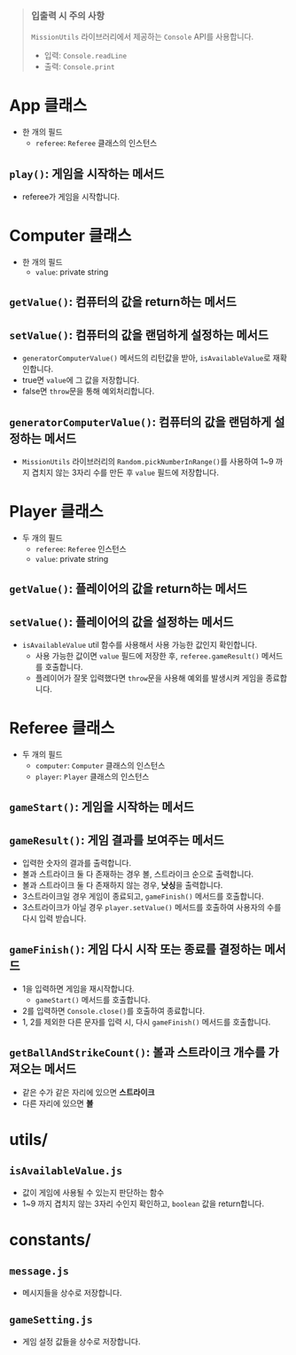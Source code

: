 > ### 입출력 시 주의 사항
>
> `MissionUtils` 라이브러리에서 제공하는 `Console` API를 사용합니다.
>
> - 입력: `Console.readLine`
> - 출력: `Console.print`

# App 클래스

- 한 개의 필드
  - `referee`: `Referee` 클래스의 인스턴스

## `play()`: 게임을 시작하는 메서드

- referee가 게임을 시작합니다.

# Computer 클래스

- 한 개의 필드
  - `value`: private string

## `getValue()`: 컴퓨터의 값을 return하는 메서드

## `setValue()`: 컴퓨터의 값을 랜덤하게 설정하는 메서드

- `generatorComputerValue()` 메서드의 리턴값을 받아, `isAvailableValue`로 재확인합니다.
- true면 `value`에 그 값을 저장합니다.
- false면 `throw`문을 통해 예외처리합니다.

## `generatorComputerValue()`: 컴퓨터의 값을 랜덤하게 설정하는 메서드

- `MissionUtils` 라이브러리의 `Random.pickNumberInRange()`를 사용하여 1~9 까지 겹치지 않는 3자리 수를 만든 후 `value` 필드에 저장합니다.

# Player 클래스

- 두 개의 필드
  - `referee`: `Referee` 인스턴스
  - `value`: private string

## `getValue()`: 플레이어의 값을 return하는 메서드

## `setValue()`: 플레이어의 값을 설정하는 메서드

- `isAvailableValue` util 함수를 사용해서 사용 가능한 값인지 확인합니다.
  - 사용 가능한 값이면 `value` 필드에 저장한 후, `referee.gameResult()` 메서드를 호출합니다.
  - 플레이어가 잘못 입력했다면 `throw`문을 사용해 예외를 발생시켜 게임을 종료합니다.

# Referee 클래스

- 두 개의 필드
  - `computer`: `Computer` 클래스의 인스턴스
  - `player`: `Player` 클래스의 인스턴스

## `gameStart()`: 게임을 시작하는 메서드

## `gameResult()`: 게임 결과를 보여주는 메서드

- 입력한 숫자의 결과를 출력합니다.
- 볼과 스트라이크 둘 다 존재하는 경우 볼, 스트라이크 순으로 출력합니다.
- 볼과 스트라이크 둘 다 존재하지 않는 경우, **낫싱**을 출력합니다.
- 3스트라이크일 경우 게임이 종료되고, `gameFinish()` 메서드를 호출합니다.
- 3스트라이크가 아닐 경우 `player.setValue()` 메서드를 호출하여 사용자의 수를 다시 입력 받습니다.

## `gameFinish()`: 게임 다시 시작 또는 종료를 결정하는 메서드

- 1을 입력하면 게임을 재시작합니다.
  - `gameStart()` 메서드를 호출합니다.
- 2를 입력하면 `Console.close()`를 호출하여 종료합니다.
- 1, 2를 제외한 다른 문자를 입력 시, 다시 `gameFinish()` 메서드를 호출합니다.

## `getBallAndStrikeCount()`: 볼과 스트라이크 개수를 가져오는 메서드

- 같은 수가 같은 자리에 있으면 **스트라이크**
- 다른 자리에 있으면 **볼**

# utils/

## `isAvailableValue.js`

- 값이 게임에 사용될 수 있는지 판단하는 함수
- 1~9 까지 겹치지 않는 3자리 수인지 확인하고, `boolean` 값을 return합니다.

# constants/

## `message.js`

- 메시지들을 상수로 저장합니다.

## `gameSetting.js`

- 게임 설정 값들을 상수로 저장합니다.
